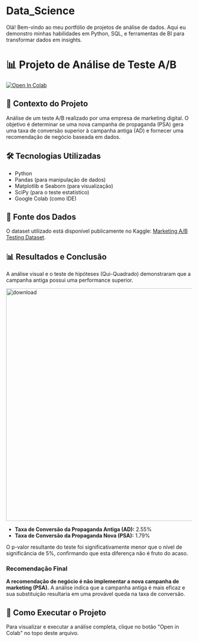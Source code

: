 # Data_Science
Olá! Bem-vindo ao meu portfólio de projetos de análise de dados.  Aqui eu demonstro minhas habilidades em Python, SQL, e ferramentas de BI para transformar dados em insights.

# 📊 Projeto de Análise de Teste A/B

[![Open In Colab](https://colab.research.google.com/assets/colab-badge.svg)](https://colab.research.google.com/drive/1W9k9P92M1MZX1jUbFV0xcxPOHPFmiTOb?usp=sharing)

## 🎯 Contexto do Projeto
Análise de um teste A/B realizado por uma empresa de marketing digital. O objetivo é determinar se uma nova campanha de propaganda (PSA) gera uma taxa de conversão superior à campanha antiga (AD) e fornecer uma recomendação de negócio baseada em dados.

## 🛠️ Tecnologias Utilizadas
- Python
- Pandas (para manipulação de dados)
- Matplotlib e Seaborn (para visualização)
- SciPy (para o teste estatístico)
- Google Colab (como IDE)

## 📂 Fonte dos Dados
O dataset utilizado está disponível publicamente no Kaggle: [Marketing A/B Testing Dataset](https://www.kaggle.com/datasets/faviovaz/marketing-ab-testing).

## 📊 Resultados e Conclusão
A análise visual e o teste de hipóteses (Qui-Quadrado) demonstraram que a campanha antiga possui uma performance superior.

<img width="850" height="630" alt="download" src="https://github.com/user-attachments/assets/91992964-810d-4715-aa8d-d1c445cadb55" />

* **Taxa de Conversão da Propaganda Antiga (AD):** 2.55%
* **Taxa de Conversão da Propaganda Nova (PSA):** 1.79%

O p-valor resultante do teste foi significativamente menor que o nível de significância de 5%, confirmando que esta diferença não é fruto do acaso.

### Recomendação Final
**A recomendação de negócio é não implementar a nova campanha de marketing (PSA).** A análise indica que a campanha antiga é mais eficaz e sua substituição resultaria em uma provável queda na taxa de conversão.

## 🚀 Como Executar o Projeto
Para visualizar e executar a análise completa, clique no botão "Open in Colab" no topo deste arquivo.

